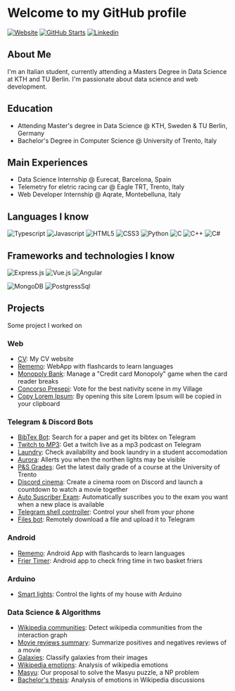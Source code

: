# Welcome to my GitHub profile

[![Website](https://img.shields.io/website?style=for-the-badge&url=https%3A%2F%2Ftoscan.dev)](https://toscan.dev)
[![GitHub Starts](https://img.shields.io/github/stars/nicolatoscan?label=github&color=181717&logo=github&style=for-the-badge)](https://github.com/nicolatoscan)
[![Linkedin](https://img.shields.io/badge/linked-in-369?style=for-the-badge&logo=linkedin&logoColor=white&color=blue)](https://www.linkedin.com/in/nicolatoscan/)

## About Me
I'm an Italian student, currently attending a Masters Degree in Data Science at KTH and TU Berlin.
I'm passionate about data science and web development.

## Education
* Attending Master's degree in Data Science @ KTH, Sweden & TU Berlin, Germany
* Bachelor's Degree in Computer Science @ University of Trento, Italy

## Main Experiences
* Data Science Internship @ Eurecat, Barcelona, Spain
* Telemetry for eletric racing car @ Eagle TRT, Trento, Italy
* Web Developer Internship @ Aqrate, Montebelluna, Italy

## Languages I know
![Typescript](https://img.shields.io/badge/TypeScript-007ACC?style=for-the-badge&logo=typescript&logoColor=white)
![Javascript](https://img.shields.io/badge/JavaScript-323330?style=for-the-badge&logo=javascript&logoColor=F7DF1E)
![HTML5](https://img.shields.io/badge/HTML5-E34F26?style=for-the-badge&logo=html5&logoColor=white)
![CSS3](https://img.shields.io/badge/CSS3-1572B6?style=for-the-badge&logo=css3&logoColor=white)
![Python](https://img.shields.io/badge/Python-14354C?style=for-the-badge&logo=python&logoColor=white)
![C](https://img.shields.io/badge/C-00599C?style=for-the-badge&logo=c&logoColor=white)
![C++](https://img.shields.io/badge/C%2B%2B-00599C?style=for-the-badge&logo=c%2B%2B&logoColor=white)
![C#](https://img.shields.io/badge/C%23-239120?style=for-the-badge&logo=c-sharp&logoColor=white)

## Frameworks and technologies I know
![Express.js](https://img.shields.io/badge/Express.js-404D59?style=for-the-badge)
![Vue.js](https://img.shields.io/badge/Vue.js-35495E?style=for-the-badge&logo=vue.js&logoColor=4FC08D)
![Angular](https://img.shields.io/badge/Angular-DD0031?style=for-the-badge&logo=angular&logoColor=white)


![MongoDB](https://img.shields.io/badge/MongoDB-4EA94B?style=for-the-badge&logo=mongodb&logoColor=white)
![PostgressSql](https://img.shields.io/badge/PostgreSQL-316192?style=for-the-badge&logo=postgresql&logoColor=white)

## Projects
Some project I worked on

### Web
* [CV](https://github.com/nicolatoscan/nicolatoscan): My CV website
* [Rememo](https://github.com/nicolatoscan/rememo-webapp): WebApp with flashcards to learn languages
* [Monopoly Bank](https://github.com/nicolatoscan/monopoly-bank): Manage a "Credit card Monopoly" game when the card reader breaks
* [Concorso Presepi](https://github.com/nicolatoscan/concorso-presepi-2020): Vote for the best nativity scene in my Village
* [Copy Lorem Ipsum](https://github.com/nicolatoscan/copy-lorem-ipsum): By opening this site Lorem Ipsum will be copied in your clipboard


### Telegram & Discord Bots
* [BibTex Bot](https://github.com/nicolatoscan/bibtex-bot): Search for a paper and get its bibtex on Telegram
* [Twitch to MP3](https://github.com/nicolatoscan/twitch-to-mp3-telegram-bot): Get a twitch live as a mp3 podcast on Telegram
* [Laundry](https://github.com/nicolatoscan/laundry-bot): Check availability and book laundry in a student accomodation
* [Aurora](https://github.com/nicolatoscan/aurora-bot): Allerts you when the northen lights may be visible
* [P&S Grades](https://github.com/nicolatoscan/probabilita-statistica-unitn-telegram-bot): Get the latest daily grade of a course at the University of Trento
* [Discord cinema](https://github.com/nicolatoscan/cinebiscotto-discord-bot): Create a cinema room on Discord and launch a countdown to watch a movie together
* [Auto Suscriber Exam](https://github.com/nicolatoscan/automatic-suscribe-exam): Automatically suscribes you to the exam you want when a new place is available
* [Telegram shell controller](https://github.com/nicolatoscan/telegram-shell-controller): Control your shell from your phone
* [Files bot](https://github.com/nicolatoscan/file-bot): Remotely download a file and upload it to Telegram

### Android
* [Rememo](https://github.com/nicolatoscan/rememo-android-app): Android App with flashcards to learn languages
* [Frier Timer](https://github.com/nicolatoscan/FrierTimer): Android app to check fring time in two basket friers


### Arduino
* [Smart lights](https://github.com/nicolatoscan/smart-hub-console-controller): Control the lights of my house with Arduino

### Data Science & Algorithms
* [Wikipedia communities](https://github.com/nicolatoscan/wikipedia-communities): Detect wikipedia communities from the interaction graph
* [Movie reviews summary](https://github.com/nicolatoscan/movies-reviews-summary): Summarize positives and negatives reviews of a movie
* [Galaxies](https://github.com/nicolatoscan/ml-galaxies): Classify galaxies from their images
* [Wikipedia emotions](https://github.com/nicolatoscan/wiki-emo-dp): Analysis of wikipedia emotions
* [Masyu](https://github.com/nicolatoscan/SWRace-JeffWho): Our proposal to solve the Masyu puzzle, a NP problem
* [Bachelor's thesis](https://github.com/nicolatoscan/thesis): Analysis of emotions in Wikipedia discussions

